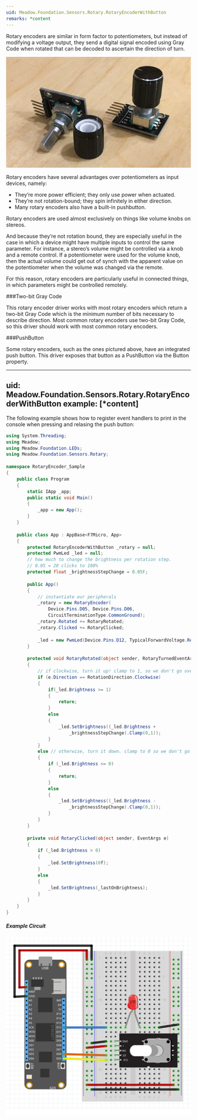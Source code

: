 ```yaml
---
uid: Meadow.Foundation.Sensors.Rotary.RotaryEncoderWithButton
remarks: *content
---
```


Rotary encoders are similar in form factor to potentiometers, but instead of modifying a voltage output, they send a digital signal encoded using Gray Code when rotated that can be decoded to ascertain the direction of turn.

![](/API_Assets/Meadow.Foundation.Sensors.Rotary.RotaryEncoder/RotaryEncoder.jpg)

Rotary encoders have several advantages over potentiometers as input devices, namely:

* They’re more power efficient; they only use power when actuated.
* They’re not rotation-bound; they spin infinitely in either direction.
* Many rotary encoders also have a built-in pushbutton.

Rotary encoders are used almost exclusively on things like volume knobs on stereos.

And because they’re not rotation bound, they are especially useful in the case in which a device might have multiple inputs to control the same parameter. For instance, a stereo’s volume might be controlled via a knob and a remote control. If a potentiometer were used for the volume knob, then the actual volume could get out of synch with the apparent value on the potentiometer when the volume was changed via the remote.

For this reason, rotary encoders are particularly useful in connected things, in which parameters might be controlled remotely.

###Two-bit Gray Code

This rotary encoder driver works with most rotary encoders which return a two-bit Gray Code which is the minimum number of bits necessary to describe direction. Most common rotary encoders use two-bit Gray Code, so this driver should work with most common rotary encoders.

###PushButton

Some rotary encoders, such as the ones pictured above, have an integrated push button. This driver exposes that button as a PushButton via the Button property.

---
uid: Meadow.Foundation.Sensors.Rotary.RotaryEncoderWithButton
example: [*content]
---

The following example shows how to register event handlers to print in the console when pressing and relasing the push button:

```csharp
using System.Threading;
using Meadow;
using Meadow.Foundation.LEDs;
using Meadow.Foundation.Sensors.Rotary;

namespace RotaryEncoder_Sample
{
    public class Program
    {
        static IApp _app; 
        public static void Main()
        {
            _app = new App();
        }
    }
    
    public class App : AppBase<F7Micro, App>
    {
        protected RotaryEncoderWithButton _rotary = null;
        protected PwmLed _led = null;
        // how much to change the brightness per rotation step. 
        // 0.05 = 20 clicks to 100%
        protected float _brightnessStepChange = 0.05F; 

        public App()
        {
            // instantiate our peripherals
            _rotary = new RotaryEncoder(
                Device.Pins.D05, Device.Pins.D06,
                CircuitTerminationType.CommonGround);
            _rotary.Rotated += RotaryRotated;
            _rotary.Clicked += RotaryClicked;

            _led = new PwmLed(Device.Pins.D12, TypicalForwardVoltage.Red);
        }

        protected void RotaryRotated(object sender, RotaryTurnedEventArgs e)
        {
            // if clockwise, turn it up! clamp to 1, so we don't go over.
            if (e.Direction == RotationDirection.Clockwise)
            {
                if(_led.Brightness >= 1) 
                {
                    return;
                } 
                else 
                {
                    _led.SetBrightness((_led.Brightness + 
                        _brightnessStepChange).Clamp(0,1));
                }
            } 
            else // otherwise, turn it down. clamp to 0 so we don't go below. 
            { 
                if (_led.Brightness <= 0) 
                {
                    return;
                } 
                else 
                {
                    _led.SetBrightness((_led.Brightness - 
                        _brightnessStepChange).Clamp(0,1));
                }
            }
        }

        private void RotaryClicked(object sender, EventArgs e)
        {
            if (_led.Brightness > 0) 
            {
                _led.SetBrightness(0f);
            } 
            else 
            {
                _led.SetBrightness(_lastOnBrightness);
            }
        }
    }
}
```

##### Example Circuit

![](/API_Assets/Meadow.Foundation.Sensors.Rotary.RotaryEncoderWithButton/RotaryEncoderWithButton.svg)